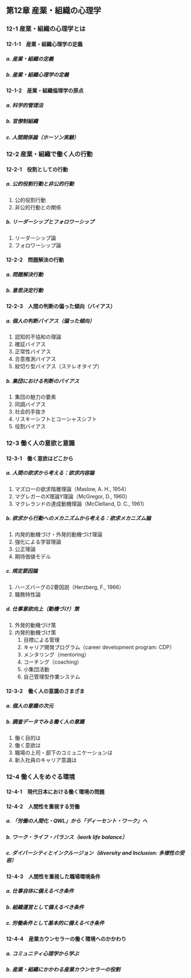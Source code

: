## 第12章 産業・組織の心理学
### 12-1 産業・組織の心理学とは
#### 12-1-1　産業・組織心理学の定義
##### a. 産業・組織の定義
##### b. 産業・組織心理学の定義
#### 12-1-2　産業・組織倫理学の原点
##### a. 科学的管理法
##### b. 官僚制組織
##### c. 人間関係論（ホーソン実験）
### 12-2 産業・組織で働く人の行動
#### 12-2-1　役割としての行動
##### a. 公的役割行動と非公的行動
1. 公的役割行動
2. 非公的行動との関係

##### b. リーダーシップとフォロワーシップ
1. リーダーシップ論
2. フォロワーシップ論

#### 12-2-2　問題解決の行動
##### a. 問題解決行動
##### b. 意思決定行動
#### 12-2-3　人間の判断の偏った傾向（バイアス）
##### a. 個人の判断バイアス（偏った傾向）
1. 認知的不協和の理論
2. 確証バイアス
3. 正常性バイアス
4. 合意推測バイアス
5. 紋切り型バイアス（ステレオタイプ）

##### b. 集団における判断のバイアス
1. 集団の魅力の要素
2. 同調バイアス
3. 社会的手抜き
4. リスキーシフトとコーシャスシフト
5. 役割バイアス

### 12-3 働く人の意欲と意識
#### 12-3-1　働く意欲はどこから
##### a. 人間の欲求から考える：欲求内容論
1. マズローの欲求階層理論（Maslow, A. H., 1954）
2. マグレガーのX理論Y理論（McGregor, D., 1960）
3. マクレランドの達成動機理論（McClelland, D. C., 1961）

##### b. 欲求から行動へのメカニズムから考える：欲求メカニズム論
1. 内発的動機づけ・外発的動機づけ理論
2. 強化による学習理論
3. 公正理論
4. 期待価値モデル

##### c. 規定要因論
1. ハーズバーグの2要因説（Herzberg, F., 1966）
2. 職務特性論

##### d. 仕事意欲向上（動機づけ）策
1. 外発的動機づけ策
2. 内発的動機づけ策
    1. 目標による管理
    2. キャリア開発プログラム（career development program: CDP）
    3. メンタリング（mentoring）
    4. コーチング（coaching）
    5. 小集団活動
    6. 自己管理型作業システム

#### 12-3-2　働く人の意識のさまざま
##### a. 個人の意識の次元
##### b. 調査データでみる働く人の意識
1. 働く目的は
2. 働く意欲は
3. 職場の上司・部下のコミュニケーションは
4. 新入社員のキャリア意識は

### 12-4 働く人をめぐる環境
#### 12-4-1　現代日本における働く環境の問題
#### 12-4-2　人間性を重視する労働
##### a. 「労働の人間化・QWL」から「ディーセント・ワーク」へ
##### b. ワーク・ライフ・バランス（work life balance）
##### c. ダイバーシティとインクルージョン（diversity and Inclusion: 多様性の受容）
#### 12-4-3　人間性を重視した職場環境条件
##### a. 仕事自体に備えるべき条件
##### b. 組織運営として備えるべき条件
##### c. 労働条件として基本的に備えるべき条件
#### 12-4-4　産業カウンセラーの働く環境へのかかわり
##### a. コミュニティ心理学から学ぶ
##### b. 産業・組織にかかわる産業カウンセラーの役割
